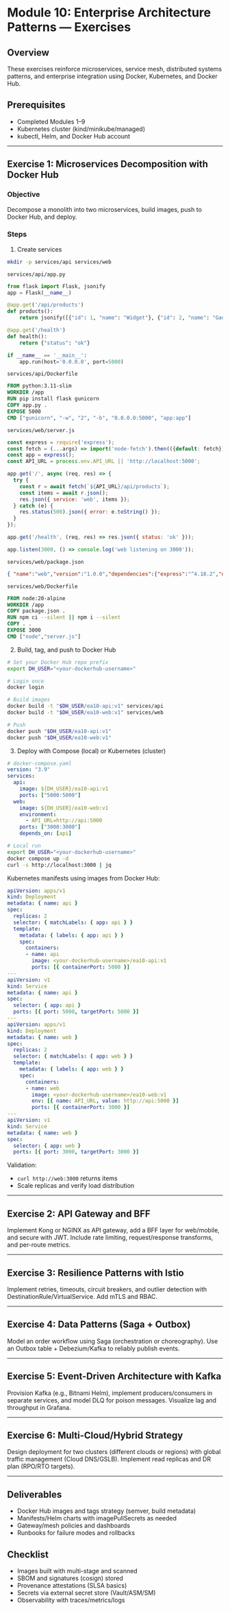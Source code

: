 # Module 10: Enterprise Architecture Patterns — Exercises

## Overview
These exercises reinforce microservices, service mesh, distributed systems patterns, and enterprise integration using Docker, Kubernetes, and Docker Hub.

## Prerequisites
- Completed Modules 1–9
- Kubernetes cluster (kind/minikube/managed)
- kubectl, Helm, and Docker Hub account

---

## Exercise 1: Microservices Decomposition with Docker Hub

### Objective
Decompose a monolith into two microservices, build images, push to Docker Hub, and deploy.

### Steps
1. Create services
```bash
mkdir -p services/api services/web
```

`services/api/app.py`
```python
from flask import Flask, jsonify
app = Flask(__name__)

@app.get('/api/products')
def products():
    return jsonify([{"id": 1, "name": "Widget"}, {"id": 2, "name": "Gadget"}])

@app.get('/health')
def health():
    return {"status": "ok"}

if __name__ == '__main__':
    app.run(host='0.0.0.0', port=5000)
```

`services/api/Dockerfile`
```dockerfile
FROM python:3.11-slim
WORKDIR /app
RUN pip install flask gunicorn
COPY app.py .
EXPOSE 5000
CMD ["gunicorn", "-w", "2", "-b", "0.0.0.0:5000", "app:app"]
```

`services/web/server.js`
```js
const express = require('express');
const fetch = (...args) => import('node-fetch').then(({default: fetch}) => fetch(...args));
const app = express();
const API_URL = process.env.API_URL || 'http://localhost:5000';

app.get('/', async (req, res) => {
  try {
    const r = await fetch(`${API_URL}/api/products`);
    const items = await r.json();
    res.json({ service: 'web', items });
  } catch (e) {
    res.status(500).json({ error: e.toString() });
  }
});

app.get('/health', (req, res) => res.json({ status: 'ok' }));

app.listen(3000, () => console.log('web listening on 3000'));
```

`services/web/package.json`
```json
{ "name":"web","version":"1.0.0","dependencies":{"express":"^4.18.2","node-fetch":"^3.3.2"} }
```

`services/web/Dockerfile`
```dockerfile
FROM node:20-alpine
WORKDIR /app
COPY package.json .
RUN npm ci --silent || npm i --silent
COPY . .
EXPOSE 3000
CMD ["node","server.js"]
```

2. Build, tag, and push to Docker Hub
```bash
# Set your Docker Hub repo prefix
export DH_USER="<your-dockerhub-username>"

# Login once
docker login

# Build images
docker build -t "$DH_USER/ea10-api:v1" services/api
docker build -t "$DH_USER/ea10-web:v1" services/web

# Push
docker push "$DH_USER/ea10-api:v1"
docker push "$DH_USER/ea10-web:v1"
```

3. Deploy with Compose (local) or Kubernetes (cluster)
```yaml
# docker-compose.yaml
version: "3.9"
services:
  api:
    image: ${DH_USER}/ea10-api:v1
    ports: ["5000:5000"]
  web:
    image: ${DH_USER}/ea10-web:v1
    environment:
      - API_URL=http://api:5000
    ports: ["3000:3000"]
    depends_on: [api]
```

```bash
# Local run
export DH_USER="<your-dockerhub-username>"
docker compose up -d
curl -s http://localhost:3000 | jq
```

Kubernetes manifests using images from Docker Hub:
```yaml
apiVersion: apps/v1
kind: Deployment
metadata: { name: api }
spec:
  replicas: 2
  selector: { matchLabels: { app: api } }
  template:
    metadata: { labels: { app: api } }
    spec:
      containers:
      - name: api
        image: <your-dockerhub-username>/ea10-api:v1
        ports: [{ containerPort: 5000 }]
---
apiVersion: v1
kind: Service
metadata: { name: api }
spec:
  selector: { app: api }
  ports: [{ port: 5000, targetPort: 5000 }]
---
apiVersion: apps/v1
kind: Deployment
metadata: { name: web }
spec:
  replicas: 2
  selector: { matchLabels: { app: web } }
  template:
    metadata: { labels: { app: web } }
    spec:
      containers:
      - name: web
        image: <your-dockerhub-username>/ea10-web:v1
        env: [{ name: API_URL, value: http://api:5000 }]
        ports: [{ containerPort: 3000 }]
---
apiVersion: v1
kind: Service
metadata: { name: web }
spec:
  selector: { app: web }
  ports: [{ port: 3000, targetPort: 3000 }]
```

Validation:
- `curl http://web:3000` returns items
- Scale replicas and verify load distribution

---

## Exercise 2: API Gateway and BFF
Implement Kong or NGINX as API gateway, add a BFF layer for web/mobile, and secure with JWT. Include rate limiting, request/response transforms, and per-route metrics.

---

## Exercise 3: Resilience Patterns with Istio
Implement retries, timeouts, circuit breakers, and outlier detection with DestinationRule/VirtualService. Add mTLS and RBAC.

---

## Exercise 4: Data Patterns (Saga + Outbox)
Model an order workflow using Saga (orchestration or choreography). Use an Outbox table + Debezium/Kafka to reliably publish events.

---

## Exercise 5: Event-Driven Architecture with Kafka
Provision Kafka (e.g., Bitnami Helm), implement producers/consumers in separate services, and model DLQ for poison messages. Visualize lag and throughput in Grafana.

---

## Exercise 6: Multi-Cloud/Hybrid Strategy
Design deployment for two clusters (different clouds or regions) with global traffic management (Cloud DNS/GSLB). Implement read replicas and DR plan (RPO/RTO targets).

---

## Deliverables
- Docker Hub images and tags strategy (semver, build metadata)
- Manifests/Helm charts with imagePullSecrets as needed
- Gateway/mesh policies and dashboards
- Runbooks for failure modes and rollbacks

## Checklist
- Images built with multi-stage and scanned
- SBOM and signatures (cosign) stored
- Provenance attestations (SLSA basics)
- Secrets via external secret store (Vault/ASM/SM)
- Observability with traces/metrics/logs
